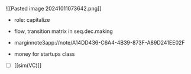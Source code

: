![[Pasted image 20241011073642.png]]
- role: capitalize
- flow, transition matrix in seq.dec.making
- marginnote3app://note/A14DD436-C6A4-4B39-873F-A89D241EE02F

- money for startups class

- [ ]  [[sim(VC)]]
